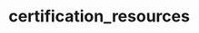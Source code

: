 # certification_resources
[](https://www.professormesser.com/security-plus/sy0-601/sy0-601-video/sy0-601-comptia-security-plus-course/)
